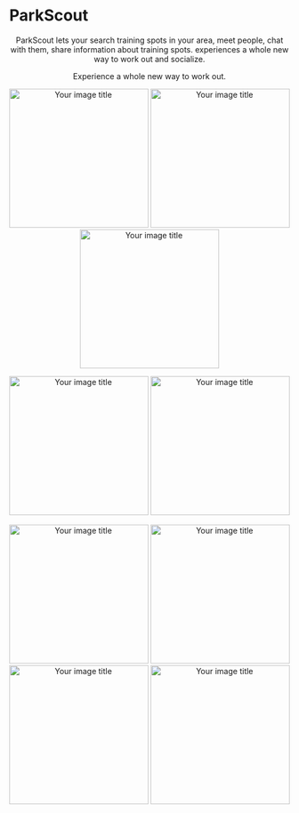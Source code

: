# ParkScout
<p align="center">ParkScout lets your search training spots in your area, meet people, chat with them, share information about training spots.
  experiences a whole new way to work out and socialize.
</p>
<p align="center">
  Experience a whole new way to work out.
</p>
<p align="center">
  <img src="https://user-images.githubusercontent.com/32573793/111776797-1d7e2400-88bb-11eb-8b26-1c8669f1312b.jpeg" alt="Your image title" width="250"/>
  <img src="https://user-images.githubusercontent.com/32573793/111776795-1ce58d80-88bb-11eb-9c3b-326d59f8b011.jpeg" alt="Your image title" width="250"/>
  <img src="https://user-images.githubusercontent.com/32573793/111776777-19520680-88bb-11eb-91ce-7744ff9c8a5c.jpeg" alt="Your image title" width="250"/>
</p>
<p align="center">
  <img src="https://user-images.githubusercontent.com/32573793/111776792-1c4cf700-88bb-11eb-8769-0f81fc991ecb.jpeg" alt="Your image title" width="250"/>
  <img src="https://user-images.githubusercontent.com/32573793/111776796-1d7e2400-88bb-11eb-9a8c-c5ed8fd7c55f.jpeg" alt="Your image title" width="250"/>
  
</p>
<p align="center">
  <img src="https://user-images.githubusercontent.com/32573793/111776780-19ea9d00-88bb-11eb-887f-395ba6cfd9f5.jpeg" alt="Your image title" width="250"/>
  <img src="https://user-images.githubusercontent.com/32573793/111776783-19ea9d00-88bb-11eb-9b24-a33978309eab.jpeg" alt="Your image title" width="250"/>
  <img src="https://user-images.githubusercontent.com/32573793/111776786-1b1bca00-88bb-11eb-9741-465aabef9bd0.jpeg" alt="Your image title" width="250"/>
  <img src="https://user-images.githubusercontent.com/32573793/111776788-1bb46080-88bb-11eb-8ad9-9e8717cff2e7.jpeg" alt="Your image title" width="250"/>
</p>
